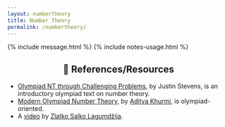 ```yaml
---
layout: numbertheory
title: Number Theory
permalink: /numbertheory/
---
```

{% include message.html %}
{% include notes-usage.html %}

<h2 align="center">👋 References/Resources </h2>

* [Olympiad NT through Challenging Problems](https://s3.amazonaws.com/aops-cdn.artofproblemsolving.com/resources/articles/olympiad-number-theory.pdf), by Justin Stevens, is an introductory olympiad text on number theory. 
* [Modern Olympiad Number Theory](https://artofproblemsolving.com/community/c6h2344755), by [Aditya Khurmi](https://www.linkedin.com/in/adityakhurmi), is olympiad-oriented.
* A [video](https://www.youtube.com/watch?v=7grQ96JwIEo) by [Zlatko Salko Lagumdžija](https://www.imo-official.org/participant_r.aspx?id=25889).
